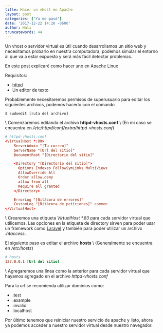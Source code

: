 ```yaml
---
title: Hacer un vhost en Apache
layout: post
categories: ["Ya me pasó"]
date: '2017-12-22 14:20 -0600'
author: Hali
truncatewords: 44
---
```


Un vhost o servidor virtual es útil cuando desarrollamos un sitio web y
necesitamos probarlo en nuestra computadora, podemos simular el entorno al
que va a estar expuesto y será más fácil detectar problemas.

En este post explicaré como hacer uno en Apache Linux

Requisitos:
- [httpd](http://httpd.apache.org)
- Un editor de texto

Probablemente necesitaremos permisos de superusuario para editar los siguientes
archivos, podemos hacerlo con el comando
```
$ sudoedit [ruta del archivo]
```
\\
Comenzaremos editando el archivo **httpd-vhosts.conf** \\
(En mi caso se encuentra en */etc/httpd/conf/extra/httpd-vhosts.conf*)
```conf
# httpd-vhosts.conf
<VirtualHost *:80>
    ServerAdmin "[Tu correo]"
    ServerName "[Url del sitio]"
    DocumentRoot "[Directorio del sitio]"

    <Directory "[Directorio del sitio]">
      Options Indexes FollowSymLinks MultiViews
      AllowOverride All
      Order allow,deny
      allow from all
      Require all granted
    </Directory>

    ErrorLog "[Bitácora de errores]"
    CustomLog "[Bitácora de peticiones]" common
</VirtualHost>
```
\\
Crearemos una etiqueta *VirtualHost \*.80* para cada servidor virtual que utilicemos.
Las opciones en la etiqueta de directory sirven para poder usar un framework como 
[Laravel](https://laravel.com) y también para poder utilizar un archivo *.htaccess*.

El siguiente paso es editar el archivo **hosts** \\
(Generalmente se encuentra en */etc/hosts*)
```conf
# hosts
127.0.0.1 [Url del sitio]
```
\\
Agregaremos una línea como la anterior para cada servidor virtual que hayamos agregado 
en el archivo *httpd-vhosts.conf*

Para la url se recomienda utilizar dominios como:
- .test 
- .example
- .invalid
- .localhost

Por último tenemos que reiniciar nuestro servicio de apache y listo, ahora ya podemos 
acceder a nuestro servidor virtual desde nuestro navegador.
